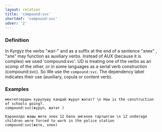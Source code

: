 ```yaml
---
layout: relation
title: 'compound:svc'
shortdef: 'compound:svc'
udver: '2'
---
```



### Definition

In Kyrgyz the verbs "жат-" and as a suffix at the end of a sentence "элек" , "эле"  may function as auxiliary verbs.
Instead of AUX (because it is complex) we used 'compound:svc'. 
UD is treating one of the verbs as an xcomp of the other, or in some languages as a serial verb construction (compound:svc).
So We  use the `compound:svc`.
The dependency label indicates their use (auxiliary, copula or content verb).

### Examples
~~~ sdparse
мектептердин курулушу кандай жүрүп жатат? \n How is the construction of schools going?.
compound:svc(жүрүп, жатат )
~~~

~~~ sdparse
Караколдо жашы жете элек 12 бала эмгекке тартылган \n 12 underage children were forced to work in the police station
compound:svc(жете, элек)
~~~


<!-- Interlanguage links updated Ne 5. května 2024, 18:20:57 CEST -->
